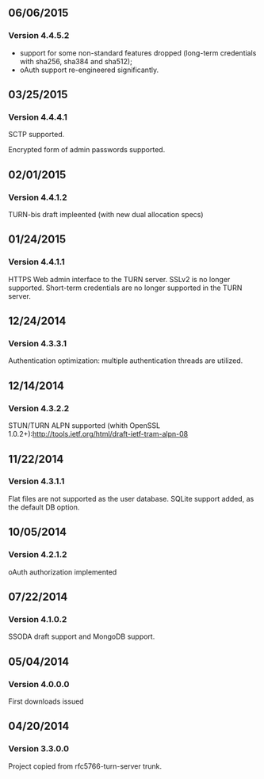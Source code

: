 ## 06/06/2015 ##
### Version 4.4.5.2 ###

  * support for some non-standard features dropped (long-term credentials with sha256, sha384 and sha512);
  * oAuth support re-engineered significantly.

## 03/25/2015 ##
### Version 4.4.4.1 ###

SCTP supported.

Encrypted form of admin passwords supported.

## 02/01/2015 ##
### Version 4.4.1.2 ###

TURN-bis draft impleented (with new dual allocation specs)

## 01/24/2015 ##
### Version 4.4.1.1 ###

HTTPS Web admin interface to the TURN server.
SSLv2 is no longer supported.
Short-term credentials are no longer supported in the TURN server.

## 12/24/2014 ##
### Version 4.3.3.1 ###

Authentication optimization: multiple authentication threads are utilized.

## 12/14/2014 ##
### Version 4.3.2.2 ###

STUN/TURN ALPN supported (whith OpenSSL 1.0.2+):http://tools.ietf.org/html/draft-ietf-tram-alpn-08

## 11/22/2014 ##
### Version 4.3.1.1 ###

Flat files are not supported as the user database.
SQLite support added, as the default DB option.

## 10/05/2014 ##
### Version 4.2.1.2 ###

oAuth authorization implemented

## 07/22/2014 ##
### Version 4.1.0.2 ###

SSODA draft support and MongoDB support.

## 05/04/2014 ##
### Version 4.0.0.0 ###

First downloads issued

## 04/20/2014 ##
### Version 3.3.0.0 ###

Project copied from rfc5766-turn-server trunk.
